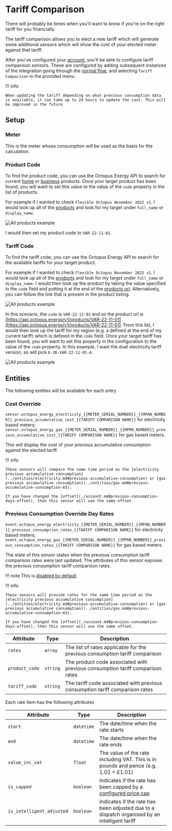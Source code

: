 # Tariff Comparison

There will probably be times when you'll want to know if you're on the right tariff for you financially.

The tariff comparison allows you to elect a new tariff which will generate some additional sensors which will show the cost of your elected meter against that tariff.

After you've configured your [account](./account.md), you'll be able to configure tariff comparison sensors. These are configured by adding subsequent instances of the integration going through the [normal flow](https://my.home-assistant.io/redirect/config_flow_start/?domain=octopus_energy), and selecting `Tariff Comparison` in the provided menu.

!!! info
    
    When updating the tariff depending on what previous consumption data is available, it can take up to 24 hours to update the cost. This will be improved in the future.

## Setup

### Meter

This is the meter whose consumption will be used as the basis for the calculation.

### Product Code

To find the product code, you can use the Octopus Energy API to search for current [home](https://api.octopus.energy/v1/products/) or [business](https://api.octopus.energy/v1/products/?is_business=true) products. Once your target product has been found, you will want to set this value to the value of the `code` property in the list of products.

For example if I wanted to check `Flexible Octopus November 2022 v1`. I would look up all of the [products](https://api.octopus.energy/v1/products) and look for my target under `full_name` or `display_name`.

![All products example](../assets/product_lookup.png)

I would then set my product code to `VAR-22-11-01`.

### Tariff Code

To find the tariff code, you can use the Octopus Energy API to search for the available tariffs for your target product.

For example if I wanted to check `Flexible Octopus November 2022 v1`. I would look up all of the [products](https://api.octopus.energy/v1/products) and look for my target under `full_name` or `display_name`. I would then look up the product by taking the value specified in the `code` field and putting it at the end of the [products url](https://api.octopus.energy/v1/products). Alternatively, you can follow the link that is present in the product listing.

![All products example](../assets/product_lookup.png)

In this scenario, the `code` is `VAR-22-11-01` and so the product url is [https://api.octopus.energy/v1/products/VAR-22-11-01](https://api.octopus.energy/v1/products/VAR-22-11-01). From this list, I would then look up the tariff for my region (e.g. `A` defined at the end of my current tariff) which is defined in the `code` field. Once your target tariff has been found, you will want to set this property in the configuration to the value of the `code` property. In this example, I want the duel electricity tariff version, so will pick `E-2R-VAR-22-11-01-A`.

![All products example](../assets/product_tariff_lookup.png)

## Entities

The following entities will be available for each entry

### Cost Override

`sensor.octopus_energy_electricity_{{METER_SERIAL_NUMBER}}_{{MPAN_NUMBER}}_previous_accumulative_cost_{{TARIFF COMPARISON NAME}}` for electricity based meters; `sensor.octopus_energy_gas_{{METER_SERIAL_NUMBER}}_{{MPRN_NUMBER}}_previous_accumulative_cost_{{TARIFF COMPARISON NAME}}` for gas based meters.

This will display the cost of your previous accumulative consumption against the elected tariff.

!!! info

    These sensors will compare the same time period as the [electricity previous accumulative consumption](../entities/electricity.md#previous-accumulative-consumption) or [gas previous accumulative consumption](../entities/gas.md#previous-accumulative-consumption-m3). 
    
    If you have changed the [offset](./account.md#previous-consumption-days-offset), then this sensor will use the same offset.

### Previous Consumption Override Day Rates

`event.octopus_energy_electricity_{{METER_SERIAL_NUMBER}}_{{MPAN_NUMBER}}_previous_consumption_rates_{{TARIFF COMPARISON NAME}}` for electricity based meters; `event.octopus_energy_gas_{{METER_SERIAL_NUMBER}}_{{MPRN_NUMBER}}_previous_consumption_rates_{{TARIFF COMPARISON NAME}}` for gas based meters.

The state of this sensor states when the previous consumption tariff comparison rates were last updated. The attributes of this sensor exposes the previous consumption tariff comparison rates. 

!!! note
    This is [disabled by default](../faq.md#there-are-entities-that-are-disabled-why-are-they-disabled-and-how-do-i-enable-them).

!!! info

    These sensors will provide rates for the same time period as the [electricity previous accumulative consumption](../entities/electricity.md#previous-accumulative-consumption) or [gas previous accumulative consumption](../entities/gas.md#previous-accumulative-consumption-m3). 
    
    If you have changed the [offset](./account.md#previous-consumption-days-offset), then this sensor will use the same offset.

| Attribute | Type | Description |
|-----------|------|-------------|
| `rates` | `array` | The list of rates applicable for the previous consumption tariff comparison |
| `product_code` | `string` | The product code associated with previous consumption tariff comparison rates |
| `tariff_code` | `string` | The tariff code associated with previous consumption tariff comparison rates |

Each rate item has the following attributes

| Attribute | Type | Description |
|-----------|------|-------------|
| `start` | `datetime` | The date/time when the rate starts |
| `end` | `datetime` | The date/time when the rate ends |
| `value_inc_vat` | `float` | The value of the rate including VAT. This is in pounds and pence (e.g. 1.01 = £1.01) |
| `is_capped` | `boolean` | Indicates if the rate has been capped by a [configured price cap](../setup/account.md#pricing-caps) |
| `is_intelligent_adjusted` | `boolean` | Indicates if the rate has been adjusted due to a dispatch organised by an intelligent tariff |